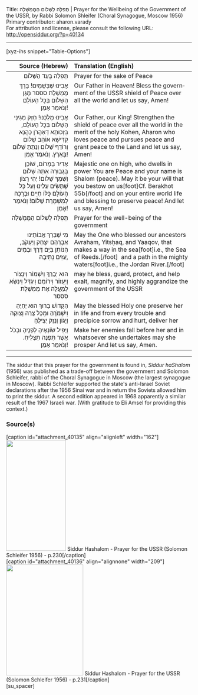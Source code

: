 <html>
<head></head>
<body>
Title: תְּפִלָּה לִשְׁלוֹם הַמֶּמְשָׁלָה | Prayer for the Wellbeing of the Government of the USSR, by Rabbi Solomon Shleifer (Choral Synagogue, Moscow 1956)<br />
Primary contributor: aharon.varady<br />
For attribution and license, please consult the following URL: <a href="http://opensiddur.org/?p=40134">http://opensiddur.org/?p=40134</a>
<p />
<hr />

[xyz-ihs snippet="Table-Options"]<table style="margin-left: auto;margin-right: auto;" class="draggable">
<thead><tr><th id="x" style="text-align: right;">Source (Hebrew)</th><th style="text-align: left;">Translation (English)</th></tr></thead>
<tbody>
<tr><td style="vertical-align:top;">
<div class="liturgy" lang="he" style="text-align: right;">
תְּפִלָּה בְּעַד הַשָּׁלוֹם
</div></td>

<td style="vertical-align:top;">
<div class="english" lang="en" style="text-align: left;">
Prayer for the sake of Peace
</div></td></tr>


<tr><td style="vertical-align:top;">
<div class="liturgy" lang="he" style="text-align: right;">
אָבִינוּ שֶׁבַּשָּׁמַיִם! 
בָּרֵךְ מֶמְשֶׁלֶת סססר
מָגֵן הַשָּׁלוֹם בְּכׇל הָעוֹלָם 
וְנֹאמַר אָמֵן!
</div></td>

<td style="vertical-align:top;">
<div class="english" lang="en" style="text-align: left;">
Our Father in Heaven!
Bless the government of the USSR
shield of Peace over all the world
and let us say, Amen!
</div></td></tr>


<tr><td style="vertical-align:top;">
<div class="liturgy" lang="he" style="text-align: right;">
אָבִינוּ מַלְכֵּנוּ! 
חַזֵּק מְגִינֵי הַשָּׁלוֹם בְּכׇל הָעוֹלָם, 
בִּזְכוּתָא דְּאַהֲרֹן כַּהֲנָא קַדִּישָׁא 
אוֹהֵב שָׁלוֹם וְרוֹדֵף שָׁלוֹם 
וְנָתַתָּ שָׁלוֹם בָּאָרֶץ. 
וְנֹאמַר אָמֵן! 
</div></td>

<td style="vertical-align:top;">
<div class="english" lang="en" style="text-align: left;">
Our Father, our King!
Strengthen the shield of peace over all the world
in the merit of the holy Kohen, Aharon
who loves peace and pursues peace
and grant peace to the Land
and let us say, Amen!
</div></td></tr>


<tr><td style="vertical-align:top;">
<div class="liturgy" lang="he" style="text-align: right;">
אַדִּיר בַּמָּרוֹם, שׁוֹכֵן בִּגְבוּרָה 
אַתָּה שָׁלוֹם וְשִׁמְךָ שָׁלוֹם!
יְהִי רָצוֹן שֶׁתָּשִׂים עָלֵינוּ 
וְעַל כׇּל הָעוֹלָם כֻּלּוֹ 
חַיִּים וּבְרָכָה לְמִשְׁמֶרֶת שָׁלוֹם!
וְנֹאמַר אָמֵן!
</div></td>

<td style="vertical-align:top;">
<div class="english" lang="en" style="text-align: left;">
Majestic one on high, who dwells in power
You are Peace and your name is Shalom (peace).
May it be your will that you bestow on us[foot]Cf. Berakhot 55b[/foot]
and on your entire world
life and blessing to preserve peace!
And let us say, Amen!
</div></td></tr>


<tr><td style="vertical-align:top;">
<div class="liturgy" lang="he" style="text-align: right;">
תְּפִלָּה לִשְׁלוֹם הַמֶּמְשָׁלָה
</div></td>

<td style="vertical-align:top;">
<div class="english" lang="en" style="text-align: left;">
Prayer for the well-being of the government 
</div></td></tr>


<tr><td style="vertical-align:top;">
<div class="liturgy" lang="he" style="text-align: right;">
מִי שֶׁבֵּרַךְ אֲבוֹתֵינוּ 
אַבְרָהָם יִצְחָק וְיַעֲקֹב, 
הַנּוֹתֵן בַּיָּם דֶּרֶךְ 
וּבְמַיִם עַזִּים נְתִיבָה, 
</div></td>

<td style="vertical-align:top;">
<div class="english" lang="en" style="text-align: left;">
May the One who blessed our ancestors
Avraham, Yitsḥaq, and Yaaqov,
that makes a way in the sea[foot]i.e., the Sea of Reeds.[/foot]&nbsp;
and a path in the mighty waters[foot]i.e., the Jordan River.[/foot]
</div></td></tr>


<tr><td style="vertical-align:top;">
<div class="liturgy" lang="he" style="text-align: right;">
הוּא יְבָרֵךְ וְיִשְׁמוֹר וְיִנְצוֹר וְיַעֲזוֹר 
וִירוֹמֵם וִיגַדֵּל וִינַשֵּׂא לְמַעֲלָה
אֶת מֶמְשֶׁלֶת סססר
</div></td>

<td style="vertical-align:top;">
<div class="english" lang="en" style="text-align: left;">
may he bless, guard, protect, and help
exalt, magnify, and highly aggrandize
the government of the USSR
</div></td></tr>


<tr><td style="vertical-align:top;">
<div class="liturgy" lang="he" style="text-align: right;">
הַקָּדוֹשׁ בָּרוּךְ הוּא 
יְחַיֶּהָ וִיִשְׁמֹרֶהָ 
וּמִכׇּל צָרָה וְצוּקָה 
וְיָגוֹן וְנֵזֶק יַצִילֶהָ 
</div></td>

<td style="vertical-align:top;">
<div class="english" lang="en" style="text-align: left;">
May the blessed Holy one
preserve her in life
and from every trouble and precipice
sorrow and hurt, deliver her
</div></td></tr>


<tr><td style="vertical-align:top;">
<div class="liturgy" lang="he" style="text-align: right;">
וְיַפִּיל שׂוֹנְאֶיהָ לְפָנֶיהָ 
וּבְכֹל אֲשֶׁר תִּפְנֶה תַצְלִיחַ.
וְנֹאמַר אָמֵן!
</div></td>

<td style="vertical-align:top;">
<div class="english" lang="en" style="text-align: left;">
Make her enemies fall before her
and in whatsoever she undertakes may she prosper
And let us say, Amen.
</div></td></tr>
</tbody></table>

<hr />

The siddur that this prayer for the government is found in, <em>Siddur haShalom</em> (1956) was published as a trade-off between the government and Solomon Schleifer, rabbi of the Choral Synagogue in Moscow (the largest synagogue in Moscow). Rabbi Schleifer supported the state's anti-Israel Soviet declarations after the 1956 Sinai war and in return the Soviets allowed him to print the siddur. A second edition appeared in 1968 apparently a similar result of the 1967 Israeli war. (With gratitude to Eli Amsel for providing this context.)

<h3>Source(s)</h3>

<span style="float: right;">[caption id="attachment_40135" align="alignleft" width="162"]<a href="https://opensiddur.org/wp-content/uploads/2021/10/Prayer-for-the-USSR-Solomon-Schliefer-1956-p.230.png"><img src="https://opensiddur.org/wp-content/uploads/2021/10/Prayer-for-the-USSR-Solomon-Schliefer-1956-p.230-162x300.png" alt="" width="162" height="300" class="size-medium wp-image-40135" /></a> Siddur Hashalom - Prayer for the USSR (Solomon Schleifer 1956) - p.230[/caption]</span> <span style="float: left;">[caption id="attachment_40136" align="alignnone" width="209"]<a href="https://opensiddur.org/wp-content/uploads/2021/10/Prayer-for-the-USSR-Solomon-Schliefer-1956-p.231.png"><img src="https://opensiddur.org/wp-content/uploads/2021/10/Prayer-for-the-USSR-Solomon-Schliefer-1956-p.231-209x300.png" alt="" width="209" height="300" class="size-medium wp-image-40136" /></a> Siddur Hashalom - Prayer for the USSR (Solomon Schleifer 1956) - p.231[/caption]</span>[su_spacer]

&nbsp;
</body>
</html>